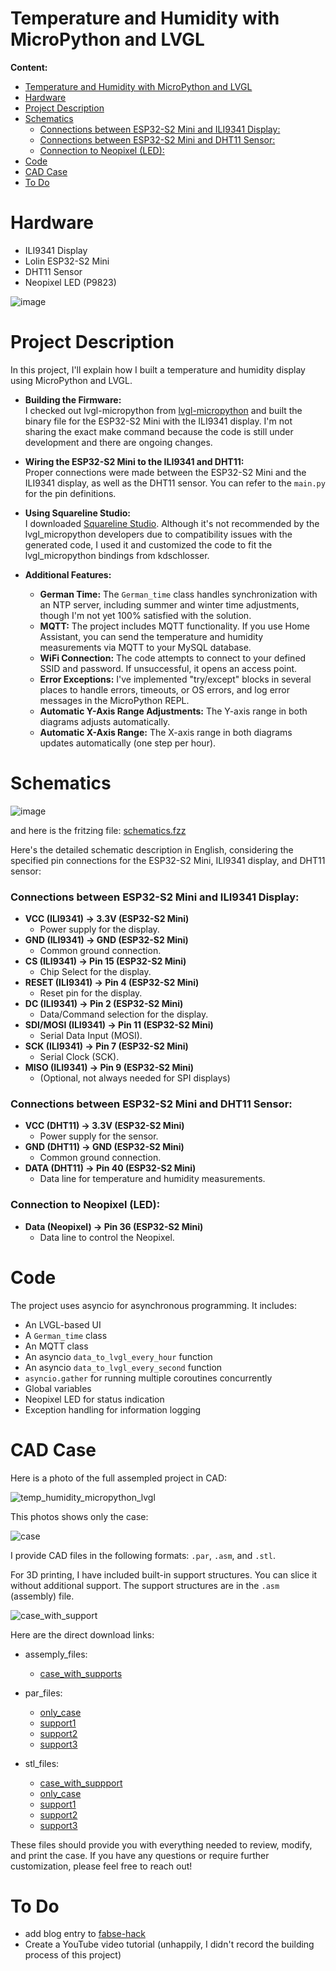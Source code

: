 # Temperature and Humidity with MicroPython and LVGL
  
**Content:**  
- [Temperature and Humidity with MicroPython and LVGL](#temperature-and-humidity-with-micropython-and-lvgl)
- [Hardware](#hardware)
- [Project Description](#project-description)
- [Schematics](#schematics)
    - [Connections between ESP32-S2 Mini and ILI9341 Display:](#connections-between-esp32-s2-mini-and-ili9341-display)
    - [Connections between ESP32-S2 Mini and DHT11 Sensor:](#connections-between-esp32-s2-mini-and-dht11-sensor)
    - [Connection to Neopixel (LED):](#connection-to-neopixel-led)
- [Code](#code)
- [CAD Case](#cad-case)
- [To Do](#to-do)


# Hardware
- ILI9341 Display
- Lolin ESP32-S2 Mini
- DHT11 Sensor
- Neopixel LED (P9823)

![image](temp_humidity_micropython_lvgl.jpg)

# Project Description  
In this project, I'll explain how I built a temperature and humidity display using MicroPython and LVGL.

- **Building the Firmware:**  
  I checked out lvgl-micropython from [lvgl-micropython](https://github.com/lvgl/lv_micropython) and built the binary file for the ESP32-S2 Mini with the ILI9341 display. I'm not sharing the exact make command because the code is still under development and there are ongoing changes.

- **Wiring the ESP32-S2 Mini to the ILI9341 and DHT11:**  
  Proper connections were made between the ESP32-S2 Mini and the ILI9341 display, as well as the DHT11 sensor. You can refer to the `main.py` for the pin definitions.

- **Using Squareline Studio:**  
  I downloaded [Squareline Studio](https://squareline.io/). Although it's not recommended by the lvgl_micropython developers due to compatibility issues with the generated code, I used it and customized the code to fit the lvgl_micropython bindings from kdschlosser.

- **Additional Features:**  
  - **German Time:** The `German_time` class handles synchronization with an NTP server, including summer and winter time adjustments, though I'm not yet 100% satisfied with the solution.
  - **MQTT:** The project includes MQTT functionality. If you use Home Assistant, you can send the temperature and humidity measurements via MQTT to your MySQL database.
  - **WiFi Connection:** The code attempts to connect to your defined SSID and password. If unsuccessful, it opens an access point.
  - **Error Exceptions:** I've implemented "try/except" blocks in several places to handle errors, timeouts, or OS errors, and log error messages in the MicroPython REPL.
  - **Automatic Y-Axis Range Adjustments:** The Y-axis range in both diagrams adjusts automatically.
  - **Automatic X-Axis Range:** The X-axis range in both diagrams updates automatically (one step per hour).

# Schematics

![image](schematics.png)

and here is the fritzing file:
[schematics.fzz](schematics.fzz)

Here's the detailed schematic description in English, considering the specified pin connections for the ESP32-S2 Mini, ILI9341 display, and DHT11 sensor:

### Connections between ESP32-S2 Mini and ILI9341 Display:

- **VCC (ILI9341) -> 3.3V (ESP32-S2 Mini)**
  - Power supply for the display.
- **GND (ILI9341) -> GND (ESP32-S2 Mini)**
  - Common ground connection.
- **CS (ILI9341) -> Pin 15 (ESP32-S2 Mini)**
  - Chip Select for the display.
- **RESET (ILI9341) -> Pin 4 (ESP32-S2 Mini)**
  - Reset pin for the display.
- **DC (ILI9341) -> Pin 2 (ESP32-S2 Mini)**
  - Data/Command selection for the display.
- **SDI/MOSI (ILI9341) -> Pin 11 (ESP32-S2 Mini)**
  - Serial Data Input (MOSI).
- **SCK (ILI9341) -> Pin 7 (ESP32-S2 Mini)**
  - Serial Clock (SCK).
- **MISO (ILI9341) -> Pin 9 (ESP32-S2 Mini)**
  - (Optional, not always needed for SPI displays)
  
### Connections between ESP32-S2 Mini and DHT11 Sensor:

- **VCC (DHT11) -> 3.3V (ESP32-S2 Mini)**
  - Power supply for the sensor.
- **GND (DHT11) -> GND (ESP32-S2 Mini)**
  - Common ground connection.
- **DATA (DHT11) -> Pin 40 (ESP32-S2 Mini)**
  - Data line for temperature and humidity measurements.

### Connection to Neopixel (LED):

- **Data (Neopixel) -> Pin 36 (ESP32-S2 Mini)**
  - Data line to control the Neopixel.
  
  
# Code
The project uses asyncio for asynchronous programming. It includes:

- An LVGL-based UI
- A `German_time` class
- An MQTT class
- An asyncio `data_to_lvgl_every_hour` function
- An asyncio `data_to_lvgl_every_second` function
- `asyncio.gather` for running multiple coroutines concurrently
- Global variables
- Neopixel LED for status indication
- Exception handling for information logging

# CAD Case

Here is a photo of the full assempled project in CAD:  

![temp_humidity_micropython_lvgl](temp_humidity_micropython_lvgl_CAD.png)
  
This photos shows only the case:  

![case](case.png)  
  
I provide CAD files in the following formats: `.par`, `.asm`, and `.stl`.

For 3D printing, I have included built-in support structures. You can slice it without additional support. The support structures are in the `.asm` (assembly) file.

![case_with_support](case_with_support.png)

Here are the direct download links:  
  
- assemply_files:
  - [case_with_supports](/CAD/assemply_files/case1_support.asm)
  
- par_files:
  - [only_case](/CAD/par_files/Case1.par)
  - [support1](/CAD/par_files/support1.par)
  - [support2](/CAD/par_files/support2.par)
  - [support3](/CAD/par_files/support3.par)
  
- stl_files:
  - [case_with_suppport](/CAD/stl_files/case1_support.stl)
  - [only_case](/CAD/stl_files/Case1.stl)
  - [support1](/CAD/stl_files/support1.stl)
  - [support2](/CAD/stl_files/support2.stl)
  - [support3](/CAD/stl_files/support3.stl)
  
These files should provide you with everything needed to review, modify, and print the case. If you have any questions or require further customization, please feel free to reach out!  
  
# To Do
- add blog entry to [fabse-hack](https://fabse-hack.github.io/)
- Create a YouTube video tutorial (unhappily, I didn't record the building process of this project)
